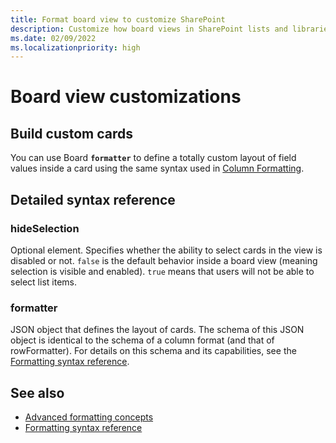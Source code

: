 ```yaml
---
title: Format board view to customize SharePoint
description: Customize how board views in SharePoint lists and libraries are displayed by constructing a JSON object that describes the elements and the styles to be applied to those elements.
ms.date: 02/09/2022
ms.localizationpriority: high
---
```


# Board view customizations

## Build custom cards

You can use Board **`formatter`** to define a totally custom layout of field values inside a card using the same syntax used in [Column Formatting](column-formatting.md).

## Detailed syntax reference

### hideSelection

Optional element. Specifies whether the ability to select cards in the view is disabled or not. `false` is the default behavior inside a board view (meaning selection is visible and enabled). `true` means that users will not be able to select list items.

### formatter

JSON object that defines the layout of cards. The schema of this JSON object is identical to the schema of a column format (and that of rowFormatter). For details on this schema and its capabilities, see the [Formatting syntax reference](./formatting-syntax-reference.md).

## See also
- [Advanced formatting concepts](./formatting-advanced.md)
- [Formatting syntax reference](./formatting-syntax-reference.md)